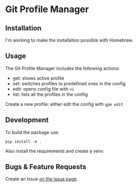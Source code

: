 # Git Profile Manager

## Installation

I'm working to make the installation possible with Homebrew.

## Usage

The Git Profile Manager includes the following actions:
- get: shows active profile
- set: switches profiles to predefined ones in the config
- edit: opens config file with ```vi```
- list: lists all the profiles in the config

Create a new profile:
either edit the config with ```gpm edit```

## Development

To build the package use:
```console
pip install -e .
```

Also install the requirements and create a venv.

## Bugs & Feature Requests

Create an Issue [on the issue page](https://github.com/kujov/git-profile-manager/issues/new).